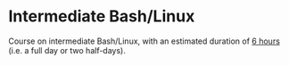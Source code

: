 # Intermediate Bash/Linux

Course on intermediate Bash/Linux, with an estimated duration of
[6 hours](https://github.com/UPPMAX/naiss_intermediate_bash_linux/issues/2)
(i.e. a full day or two half-days).
